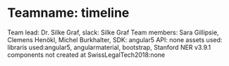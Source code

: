# Teamname: timeline
Team lead: Dr. Silke Graf, slack: Silke Graf
Team members: Sara Gillipsie, Clemens Henökl, Michel Burkhalter, 
SDK: angular5
API: none
assets used:
libraris used:angular5, angularmaterial, bootstrap, Stanford NER v3.9.1
components not created at SwissLegalTech2018:none
